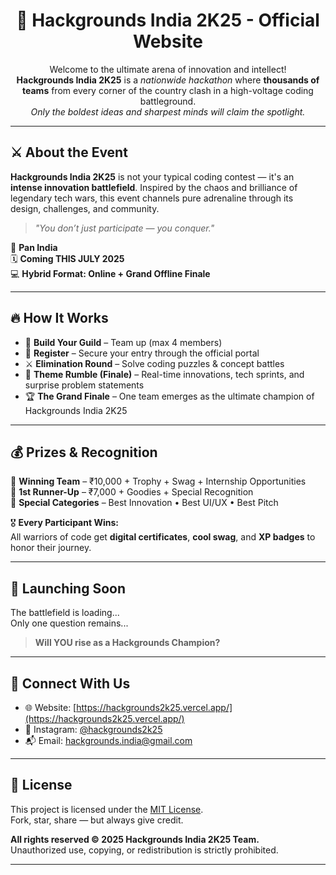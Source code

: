 <h1 align="center">🚩 Hackgrounds India 2K25 - Official Website</h1>

<p align="center">
  Welcome to the ultimate arena of innovation and intellect! <br />
  <strong>Hackgrounds India 2K25</strong> is a <em>nationwide hackathon</em> where <strong>thousands of teams</strong> from every corner of the country clash in a high-voltage coding battleground.<br />
  <em>Only the boldest ideas and sharpest minds will claim the spotlight.</em>
</p>

---

## ⚔️ About the Event

**Hackgrounds India 2K25** is not your typical coding contest — it's an **intense innovation battlefield**. Inspired by the chaos and brilliance of legendary tech wars, this event channels pure adrenaline through its design, challenges, and community.

> _"You don’t just participate — you conquer."_

📍 **Pan India**  
🗓️ **Coming THIS JULY 2025**  
💻 **Hybrid Format: Online + Grand Offline Finale**

---

## 🔥 How It Works

- 👥 **Build Your Guild** – Team up (max 4 members)  
- 📝 **Register** – Secure your entry through the official portal  
- ⚔️ **Elimination Round** – Solve coding puzzles & concept battles  
- 🧠 **Theme Rumble (Finale)** – Real-time innovations, tech sprints, and surprise problem statements  
- 🏆 **The Grand Finale** – One team emerges as the ultimate champion of Hackgrounds India 2K25

---

## 💰 Prizes & Recognition

🥇 **Winning Team** – ₹10,000 + Trophy + Swag + Internship Opportunities  
🥈 **1st Runner-Up** – ₹7,000 + Goodies + Special Recognition  
🥉 **Special Categories** – Best Innovation • Best UI/UX • Best Pitch

🎖️ **Every Participant Wins:**  
All warriors of code get **digital certificates**, **cool swag**, and **XP badges** to honor their journey.

---

## 🚀 Launching Soon

The battlefield is loading...  
Only one question remains...

> **Will YOU rise as a Hackgrounds Champion?**

---

## 📲 Connect With Us

- 🌐 Website: [https://hackgrounds2k25.vercel.app/](https://hackgrounds2k25.vercel.app/)
- 📸 Instagram: [@hackgrounds2k25](https://www.instagram.com/hackgrounds2k25)
- 📬 Email: [hackgrounds.india@gmail.com](mailto:hackgrounds.india@gmail.com)

---

## 📄 License

This project is licensed under the [MIT License](LICENSE).  
Fork, star, share — but always give credit.

**All rights reserved © 2025 Hackgrounds India 2K25 Team.**  
Unauthorized use, copying, or redistribution is strictly prohibited.

---
